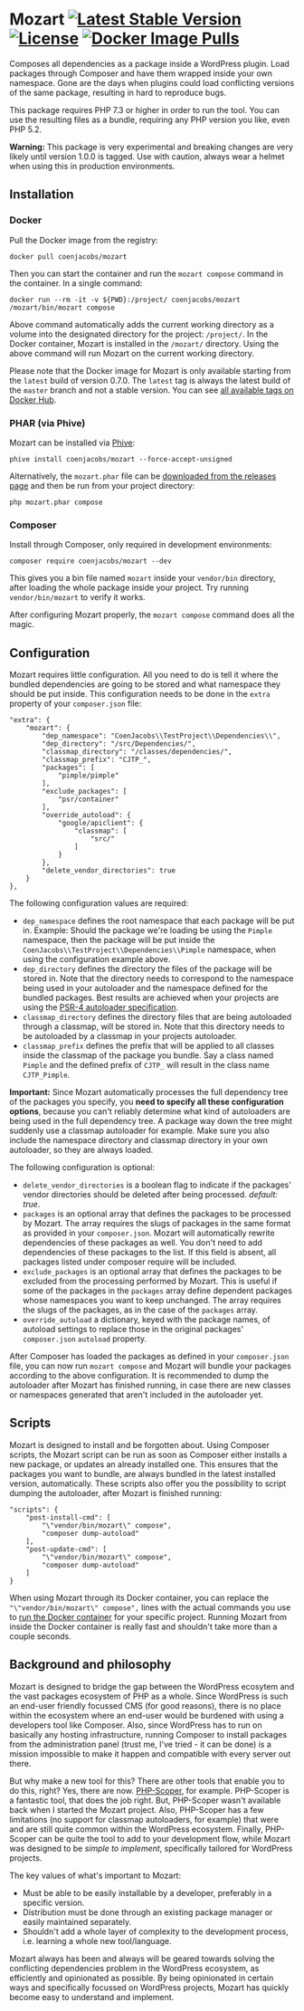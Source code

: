 # Mozart [![Latest Stable Version](https://poser.pugx.org/coenjacobs/mozart/v/stable.svg)](https://packagist.org/packages/coenjacobs/mozart) [![License](https://poser.pugx.org/coenjacobs/mozart/license.svg)](https://packagist.org/packages/coenjacobs/mozart) [![Docker Image Pulls](https://img.shields.io/docker/pulls/coenjacobs/mozart.svg)](https://hub.docker.com/r/coenjacobs/mozart)
Composes all dependencies as a package inside a WordPress plugin. Load packages through Composer and have them wrapped inside your own namespace. Gone are the days when plugins could load conflicting versions of the same package, resulting in hard to reproduce bugs.

This package requires PHP 7.3 or higher in order to run the tool. You can use the resulting files as a bundle, requiring any PHP version you like, even PHP 5.2.

**Warning:** This package is very experimental and breaking changes are very likely until version 1.0.0 is tagged. Use with caution, always wear a helmet when using this in production environments.

## Installation

### Docker
Pull the Docker image from the registry:

```
docker pull coenjacobs/mozart
```

Then you can start the container and run the `mozart compose` command in the container. In a single command:

```
docker run --rm -it -v ${PWD}:/project/ coenjacobs/mozart /mozart/bin/mozart compose
```

Above command automatically adds the current working directory as a volume into the designated directory for the project: `/project/`. In the Docker container, Mozart is installed in the `/mozart/` directory. Using the above command will run Mozart on the current working directory.

Please note that the Docker image for Mozart is only available starting from the `latest` build of version 0.7.0. The `latest` tag is always the latest build of the `master` branch and not a stable version. You can see [all available tags on Docker Hub](https://hub.docker.com/r/coenjacobs/mozart/tags).

### PHAR (via Phive)
Mozart can be installed via [Phive](https://github.com/phar-io/phive):

```
phive install coenjacobs/mozart --force-accept-unsigned
```

Alternatively, the `mozart.phar` file can be [downloaded from the releases page](https://github.com/coenjacobs/mozart/releases) and then be run from your project directory:

```
php mozart.phar compose
```

### Composer
Install through Composer, only required in development environments:

```
composer require coenjacobs/mozart --dev
```

This gives you a bin file named `mozart` inside your `vendor/bin` directory, after loading the whole package inside your project. Try running `vendor/bin/mozart` to verify it works.

After configuring Mozart properly, the `mozart compose` command does all the magic.

## Configuration
Mozart requires little configuration. All you need to do is tell it where the bundled dependencies are going to be stored and what namespace they should be put inside. This configuration needs to be done in the `extra` property of your `composer.json` file:

```
"extra": {
    "mozart": {
        "dep_namespace": "CoenJacobs\\TestProject\\Dependencies\\",
        "dep_directory": "/src/Dependencies/",
        "classmap_directory": "/classes/dependencies/",
        "classmap_prefix": "CJTP_",
        "packages": [
            "pimple/pimple"
        ],
        "exclude_packages": [
            "psr/container"
        ],
        "override_autoload": {
            "google/apiclient": {
                "classmap": [
                    "src/"
                ]
            }
        },
        "delete_vendor_directories": true
    }
},
```

The following configuration values are required:

- `dep_namespace` defines the root namespace that each package will be put in. Example: Should the package we're loading be using the `Pimple` namespace, then the package will be put inside the `CoenJacobs\\TestProject\\Dependencies\\Pimple` namespace, when using the configuration example above.
- `dep_directory` defines the directory the files of the package will be stored in. Note that the directory needs to correspond to the namespace being used in your autoloader and the namespace defined for the bundled packages. Best results are achieved when your projects are using the [PSR-4 autoloader specification](http://www.php-fig.org/psr/psr-4/).
- `classmap_directory` defines the directory files that are being autoloaded through a classmap, will be stored in. Note that this directory needs to be autoloaded by a classmap in your projects autoloader.
- `classmap_prefix` defines the prefix that will be applied to all classes inside the classmap of the package you bundle. Say a class named `Pimple` and the defined prefix of `CJTP_` will result in the class name `CJTP_Pimple`.

**Important:** Since Mozart automatically processes the full dependency tree of the packages you specify, you **need to specify all these configuration options**, because you can't reliably determine what kind of autoloaders are being used in the full dependency tree. A package way down the tree might suddenly use a classmap autoloader for example. Make sure you also include the namespace directory and classmap directory in your own autoloader, so they are always loaded.

The following configuration is optional:

- `delete_vendor_directories` is a boolean flag to indicate if the packages' vendor directories should be deleted after being processed. _default: true_.
- `packages` is an optional array that defines the packages to be processed by Mozart. The array requires the slugs of packages in the same format as provided in your `composer.json`. Mozart will automatically rewrite dependencies of these packages as well. You don't need to add dependencies of these packages to the list. If this field is absent, all packages listed under composer require will be included.
- `exclude_packages` is an optional array that defines the packages to be excluded from the processing performed by Mozart. This is useful if some of the packages in the `packages` array define dependent packages whose namespaces you want to keep unchanged. The array requires the slugs of the packages, as in the case of the `packages` array.
- `override_autoload` a dictionary, keyed with the package names, of autoload settings to replace those in the original packages' `composer.json` `autoload` property.

After Composer has loaded the packages as defined in your `composer.json` file, you can now run `mozart compose` and Mozart will bundle your packages according to the above configuration. It is recommended to dump the autoloader after Mozart has finished running, in case there are new classes or namespaces generated that aren't included in the autoloader yet. 

## Scripts
Mozart is designed to install and be forgotten about. Using Composer scripts, the Mozart script can be run as soon as Composer either installs a new package, or updates an already installed one. This ensures that the packages you want to bundle, are always bundled in the latest installed version, automatically. These scripts also offer you the possibility to script dumping the autoloader, after Mozart is finished running:

```
"scripts": {
    "post-install-cmd": [
        "\"vendor/bin/mozart\" compose",
        "composer dump-autoload"
    ],
    "post-update-cmd": [
        "\"vendor/bin/mozart\" compose",
        "composer dump-autoload"
    ]
}
```

When using Mozart through its Docker container, you can replace the `"\"vendor/bin/mozart\" compose",` lines with the actual commands you use to [run the Docker container](#docker) for your specific project. Running Mozart from inside the Docker container is really fast and shouldn't take more than a couple seconds.

## Background and philosophy
Mozart is designed to bridge the gap between the WordPress ecosytem and the vast packages ecosystem of PHP as a whole. Since WordPress is such an end-user friendly focussed CMS (for good reasons), there is no place within the ecosystem where an end-user would be burdened with using a developers tool like Composer. Also, since WordPress has to run on basically any hosting infrastructure, running Composer to install packages from the administration panel (trust me, I've tried - it can be done) is a mission impossible to make it happen and compatible with every server out there.

But why make a new tool for this? There are other tools that enable you to do this, right? Yes, there are now. [PHP-Scoper](https://github.com/humbug/php-scoper), for example. PHP-Scoper is a fantastic tool, that does the job right. But, PHP-Scoper wasn't available back when I started the Mozart project. Also, PHP-Scoper has a few limitations (no support for classmap autoloaders, for example) that were and are still quite common within the WordPress ecosystem. Finally, PHP-Scoper can be quite the tool to add to your development flow, while Mozart was designed to be _simple to implement_, specifically tailored for WordPress projects.

The key values of what's important to Mozart:
- Must be able to be easily installable by a developer, preferably in a specific version.
- Distribution must be done through an existing package manager or easily maintained separately.
- Shouldn't add a whole layer of complexity to the development process, i.e. learning a whole new tool/language.

Mozart always has been and always will be geared towards solving the conflicting dependencies problem in the WordPress ecosystem, as efficiently and opinionated as possible. By being opinionated in certain ways and specifically focussed on WordPress projects, Mozart has quickly become easy to understand and implement.
